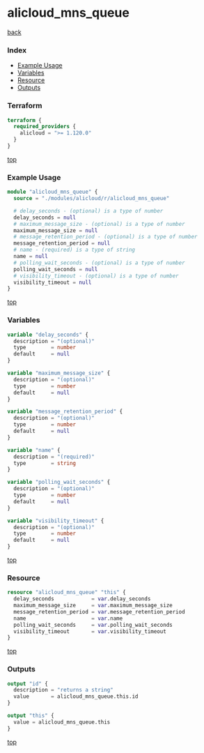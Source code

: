 # alicloud_mns_queue

[back](../alicloud.md)

### Index

- [Example Usage](#example-usage)
- [Variables](#variables)
- [Resource](#resource)
- [Outputs](#outputs)

### Terraform

```terraform
terraform {
  required_providers {
    alicloud = ">= 1.120.0"
  }
}
```

[top](#index)

### Example Usage

```terraform
module "alicloud_mns_queue" {
  source = "./modules/alicloud/r/alicloud_mns_queue"

  # delay_seconds - (optional) is a type of number
  delay_seconds = null
  # maximum_message_size - (optional) is a type of number
  maximum_message_size = null
  # message_retention_period - (optional) is a type of number
  message_retention_period = null
  # name - (required) is a type of string
  name = null
  # polling_wait_seconds - (optional) is a type of number
  polling_wait_seconds = null
  # visibility_timeout - (optional) is a type of number
  visibility_timeout = null
}
```

[top](#index)

### Variables

```terraform
variable "delay_seconds" {
  description = "(optional)"
  type        = number
  default     = null
}

variable "maximum_message_size" {
  description = "(optional)"
  type        = number
  default     = null
}

variable "message_retention_period" {
  description = "(optional)"
  type        = number
  default     = null
}

variable "name" {
  description = "(required)"
  type        = string
}

variable "polling_wait_seconds" {
  description = "(optional)"
  type        = number
  default     = null
}

variable "visibility_timeout" {
  description = "(optional)"
  type        = number
  default     = null
}
```

[top](#index)

### Resource

```terraform
resource "alicloud_mns_queue" "this" {
  delay_seconds            = var.delay_seconds
  maximum_message_size     = var.maximum_message_size
  message_retention_period = var.message_retention_period
  name                     = var.name
  polling_wait_seconds     = var.polling_wait_seconds
  visibility_timeout       = var.visibility_timeout
}
```

[top](#index)

### Outputs

```terraform
output "id" {
  description = "returns a string"
  value       = alicloud_mns_queue.this.id
}

output "this" {
  value = alicloud_mns_queue.this
}
```

[top](#index)